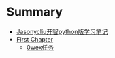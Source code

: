 # Summary

* [Jasonycliu开智python版学习笔记](README.md)
* [First Chapter](chapter1.md)
   * [0wex任务](owex1.md)

